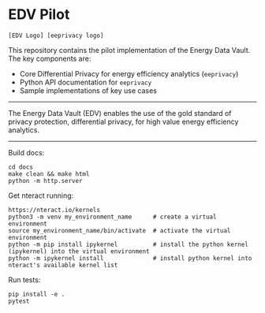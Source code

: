 EDV Pilot
=========

```
[EDV Logo] [eeprivacy logo]
```

This repository contains the pilot implementation of the Energy Data Vault. The key components are:

* Core Differential Privacy for energy efficiency analytics (`eeprivacy`)
* Python API documentation for `eeprivacy`
* Sample implementations of key use cases

---

The Energy Data Vault (EDV) enables the use of the gold standard of privacy protection, differential privacy, for high value energy efficiency analytics. 

---

Build docs:

	cd docs
	make clean && make html
	python -m http.server

Get nteract running:

	https://nteract.io/kernels
	python3 -m venv my_environment_name      # create a virtual environment
	source my_environment_name/bin/activate  # activate the virtual environment
	python -m pip install ipykernel          # install the python kernel (ipykernel) into the virtual environment
	python -m ipykernel install              # install python kernel into nteract's available kernel list

Run tests:
	
	pip install -e .
	pytest